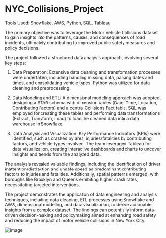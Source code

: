 # NYC_Collisions_Project

Tools Used: Snowflake, AWS, Python, SQL, Tableau 

The primary objective was to leverage the Motor Vehicle Collisions dataset to gain insights into the patterns, causes, and consequences of road incidents, ultimately contributing to improved public safety measures and policy decisions. 

The project followed a structured data analysis approach, involving several key steps:

1. Data Preparation: Extensive data cleaning and transformation processes were undertaken, including handling missing data, parsing dates and times, and consolidating vehicle types.  Python was utilized for data cleaning and preprocessing.

2. Data Modeling and ETL: A dimensional modeling approach was adopted, designing a STAR schema with dimension tables (Date, Time, Location, Contributing Factors) and a central Collisions Fact table. SQL was employed for creating these tables and performing data transformations (Extract, Transform, Load) to load the cleaned data into a data warehouse in Snowflake.

3. Data Analysis and Visualization: Key Performance Indicators (KPIs) were identified, such as crashes by area, injuries/fatalities by contributing factors, and vehicle types involved. The team leveraged Tableau for data visualization, creating interactive dashboards and charts to uncover insights and trends from the analyzed data.

The analysis revealed valuable findings, including the identification of driver inattention/distraction and unsafe speed as predominant contributing factors to injuries and fatalities. Additionally, spatial patterns emerged, with boroughs like Brooklyn and Queens exhibiting higher crash rates, necessitating targeted interventions.

The project demonstrates the application of data engineering and analysis techniques, including data cleaning, ETL processes using Snowflake and AWS, dimensional modeling, and data visualization, to derive actionable insights from a complex dataset. The findings can potentially inform data-driven decision-making and policymaking aimed at enhancing road safety and reducing the impact of motor vehicle collisions in New York City.

![image](https://github.com/nischitabiradar/NYC_Collisions_Project/assets/143463343/777817ed-77b1-409c-b82c-a5f0e5768e57)
